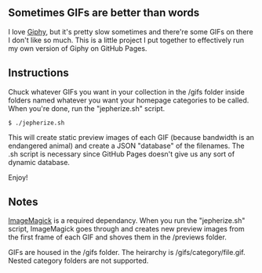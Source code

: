 Sometimes GIFs are better than words
-

I love [Giphy](http://www.giphy.com/), but it's pretty slow sometimes and there're some GIFs on there I don't like so much. This is a little project I put together to effectively run my own version of Giphy on GitHub Pages.

Instructions
-

Chuck whatever GIFs you want in your collection in the /gifs folder inside folders named whatever you want your homepage categories to be called. When you're done, run the "jepherize.sh" script.

    $ ./jepherize.sh

This will create static preview images of each GIF (because bandwidth is an endangered animal) and create a JSON "database" of the filenames. The .sh script is necessary since GitHub Pages doesn't give us any sort of dynamic database.

Enjoy!

Notes
-

[ImageMagick](http://www.imagemagick.org/) is a required dependancy. When you run the "jepherize.sh" script, ImageMagick goes through and creates new preview images from the first frame of each GIF and shoves them in the /previews folder.

GIFs are housed in the /gifs folder. The heirarchy is /gifs/category/file.gif. Nested category folders are not supported.

